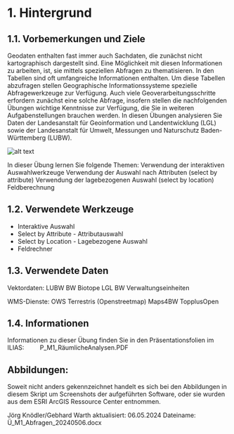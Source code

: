 # 1. Hintergrund
## 1.1. Vorbemerkungen und Ziele
Geodaten enthalten fast immer auch Sachdaten, die zunächst nicht kartographisch dargestellt sind. Eine Möglichkeit mit diesen Informationen zu arbeiten, ist, sie mittels speziellen Abfragen zu thematisieren. In den Tabellen sind oft umfangreiche Informationen enthalten. Um diese Tabellen abzufragen stellen Geographische Informationssysteme spezielle Abfragewerkzeuge zur Verfügung. 
Auch viele Geoverarbeitungsschritte erfordern zunächst eine solche Abfrage, insofern stellen die nachfolgenden Übungen wichtige Kenntnisse zur Verfügung, die Sie in weiteren Aufgabenstellungen brauchen werden. 
In diesen Übungen analysieren Sie Daten der Landesanstalt für Geoinformation und Landentwicklung (LGL) sowie der Landesanstalt für Umwelt, Messungen und Naturschutz Baden-Württemberg (LUBW). 

![alt text](C:/Uni/GDM/GIT_MD_Documents/mkdocs-material-tutorial/docs/assets/4_Abfragen/Titelbild.png "Kommunen im Landkreis Tübingen")

In dieser Übung lernen Sie folgende Themen: 
Verwendung der interaktiven Auswahlwerkzeuge 
Verwendung der Auswahl nach Attributen (select by attribute) 
Verwendung der lagebezogenen Auswahl (select by location) 
Feldberechnung 

## 1.2. Verwendete Werkzeuge
- Interaktive Auswahl
- Select by Attribute - Attributauswahl
- Select by Location - Lagebezogene Auswahl
- Feldrechner

## 1.3. Verwendete Daten
Vektordaten:
LUBW BW Biotope
LGL BW Verwaltungseinheiten

WMS-Dienste:
OWS Terrestris (Openstreetmap)
Maps4BW
TopplusOpen

## 1.4. Informationen
Informationen zu dieser Übung finden Sie in den Präsentationsfolien im ILIAS: 
            P_M1_RäumlicheAnalysen.PDF 

## Abbildungen:
Soweit nicht anders gekennzeichnet handelt es sich bei den Abbildungen in diesem Skript um Screenshots der aufgeführten Software, oder sie wurden aus dem ESRI ArcGIS Ressource Center entnommen.
 

Jörg Knödler/Gebhard Warth
aktualisiert: 06.05.2024
Dateiname: Ü_M1_Abfragen_20240506.docx
